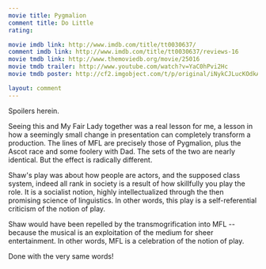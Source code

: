 ```yaml
---
movie title: Pygmalion
comment title: Do Little
rating: 

movie imdb link: http://www.imdb.com/title/tt0030637/
comment imdb link: http://www.imdb.com/title/tt0030637/reviews-16
movie tmdb link: http://www.themoviedb.org/movie/25016
movie tmdb trailer: http://www.youtube.com/watch?v=YaC0hPvi2Hc
movie tmdb poster: http://cf2.imgobject.com/t/p/original/iNykCJLucKOdkArF1aAnhLmv6G4.jpg

layout: comment
---
```


Spoilers herein.

Seeing this and My Fair Lady together was a real lesson for me, a lesson in how a seemingly small change in presentation can completely transform a production. The lines of MFL are precisely those of Pygmalion, plus the Ascot race and some foolery with Dad. The sets of the two are nearly identical. But the effect is radically different.

Shaw's play was about how people are actors, and the supposed class system, indeed all rank in society is a result of how skillfully you play the role. It is a socialist notion, highly intellectualized through the then promising science of linguistics. In other words, this play is a self-referential criticism of the notion of play.

Shaw would have been repelled by the transmogrification into MFL -- because the musical is an exploitation of the medium for sheer entertainment. In other words, MFL is a celebration of the notion of play.

Done with the very same words!